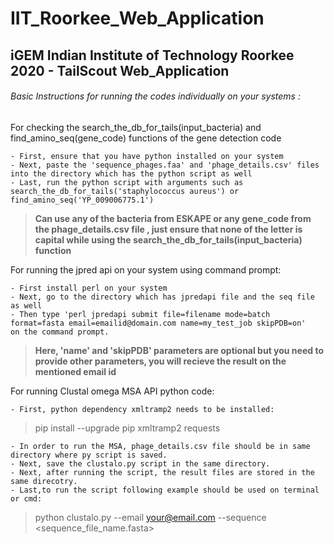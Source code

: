 # IIT_Roorkee_Web_Application
## iGEM Indian Institute of Technology Roorkee 2020 - TailScout Web_Application

###### Basic Instructions for running the codes individually on your systems :

For checking the search_the_db_for_tails(input_bacteria) and find_amino_seq(gene_code) functions of the gene detection code
```
- First, ensure that you have python installed on your system
- Next, paste the 'sequence_phages.faa' and 'phage_details.csv' files into the directory which has the python script as well
- Last, run the python script with arguments such as search_the_db_for_tails('staphylococcus aureus') or find_amino_seq('YP_009006775.1')
```
> **Can use any of the bacteria from ESKAPE or any gene_code from the phage_details.csv file , just ensure that none of the letter is capital while using the search_the_db_for_tails(input_bacteria) function**

For running the jpred api on your system using command prompt: 
```
- First install perl on your system 
- Next, go to the directory which has jpredapi file and the seq file as well
- Then type 'perl jpredapi submit file=filename mode=batch format=fasta email=emailid@domain.com name=my_test_job skipPDB=on'
on the command prompt.
```
> **Here, 'name' and 'skipPDB' parameters are optional but you need to provide other parameters,
you will recieve the result on the mentioned email id**

For running Clustal omega MSA API python code:
```
- First, python dependency xmltramp2 needs to be installed:
```
> pip install --upgrade pip xmltramp2 requests

```
- In order to run the MSA, phage_details.csv file should be in same directory where py script is saved.
- Next, save the clustalo.py script in the same directory.
- Next, after running the script, the result files are stored in the same direcotry.
- Last,to run the script following example should be used on terminal or cmd:
```
> python clustalo.py --email <your@email.com> --sequence <sequence_file_name.fasta>


